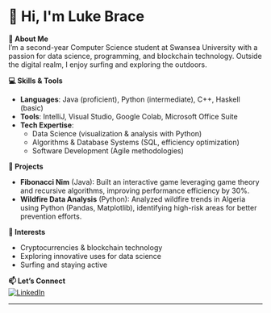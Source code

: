 # 👋 Hi, I'm Luke Brace  

**🌟 About Me**  
I’m a second-year Computer Science student at Swansea University with a passion for data science, programming, and blockchain technology. Outside the digital realm, I enjoy surfing and exploring the outdoors.  

**💻 Skills & Tools**  
- **Languages**: Java (proficient), Python (intermediate), C++, Haskell (basic)  
- **Tools**: IntelliJ, Visual Studio, Google Colab, Microsoft Office Suite  
- **Tech Expertise**:  
  - Data Science (visualization & analysis with Python)  
  - Algorithms & Database Systems (SQL, efficiency optimization)  
  - Software Development (Agile methodologies)  

**📂 Projects**  
- **Fibonacci Nim** (Java): Built an interactive game leveraging game theory and recursive algorithms, improving performance efficiency by 30%.  
- **Wildfire Data Analysis** (Python): Analyzed wildfire trends in Algeria using Python (Pandas, Matplotlib), identifying high-risk areas for better prevention efforts.  

**🚀 Interests**  
- Cryptocurrencies & blockchain technology  
- Exploring innovative uses for data science  
- Surfing and staying active  

**📫 Let’s Connect**  
[![LinkedIn](https://media.giphy.com/media/eNAsjO55tPbgaor7ma/giphy.gif)](https://www.linkedin.com/in/luke-brace-3a3aa32b6/)  

---

